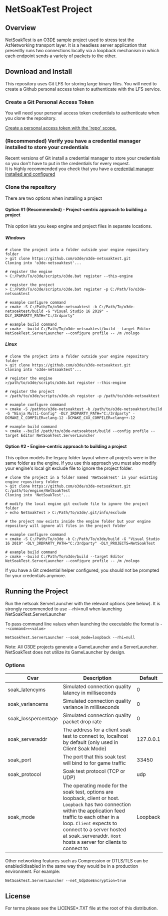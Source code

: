 # NetSoakTest Project 

## Overview
NetSoakTest is an O3DE sample project used to stress test the AzNetworking transport layer. It is a headless server application that presently runs two connections locally via a loopback mechanism in which each endpoint sends a variety of packets to the other.

## Download and Install

This repository uses Git LFS for storing large binary files.  You will need to create a Github personal access token to authenticate with the LFS service.


### Create a Git Personal Access Token

You will need your personal access token credentials to authenticate when you clone the repository.

[Create a personal access token with the 'repo' scope.](https://docs.github.com/en/github/authenticating-to-github/creating-a-personal-access-token)


### (Recommended) Verify you have a credential manager installed to store your credentials 

Recent versions of Git install a credential manager to store your credentials so you don't have to put in the credentials for every request.  
It is highly recommended you check that you have a [credential manager installed and configured](https://github.com/microsoft/Git-Credential-Manager-Core)



### Clone the repository 

There are two options when installing a project

#### Option #1 (Recommended) - Project-centric approach to building a project 

This option lets you keep engine and project files in separate locations.

##### Windows
```shell
# clone the project into a folder outside your engine repository folder
> git clone https://github.com/o3de/o3de-netsoaktest.git
Cloning into 'o3de-netsoaktest'...

# register the engine
> C:/Path/To/o3de/scripts/o3de.bat register --this-engine 

# register the project 
> C:/Path/To/o3de/scripts/o3de.bat register -p C:/Path/To/o3de-netsoaktest

# example configure command
> cmake -S C:/Path/To/o3de-netsoaktest -b C:/Path/To/o3de-netsoaktest/build -G "Visual Studio 16 2019" -DLY_3RDPARTY_PATH="C:/3rdparty"

# example build command
> cmake --build C:/Path/To/o3de-netsoaktest/build --target Editor NetSoakTest.ServerLauncher --configure profile -- /m /nologo 
```

##### Linux
```shell
# clone the project into a folder outside your engine repository folder
> git clone https://github.com/o3de/o3de-netsoaktest.git
Cloning into 'o3de-netsoaktest'...

# register the engine
>/path/to/o3de/scripts/o3de.bat register --this-engine 

# register the project 
> /path/to/o3de/scripts/o3de.sh register -p /path/to/o3de-netsoaktest

# example configure command
> cmake -S /pathto/o3de-netsoaktest -b /path/to/o3de-netsoaktest/build -G "Ninja Multi-Config" -DLY_3RDPARTY_PATH="C:/3rdparty" -DCMAKE_C_COMPILER=clang-12 -DCMAKE_CXX_COMPILER=clang++-12 

# example build command
> cmake --build /path/to/o3de-netsoaktest/build --config profile --target Editor NetSoakTest.ServerLauncher
```


#### Option #2 - Engine-centric approach to building a project 

This option models the legacy folder layout where all projects were in the same folder as the engine.
If you use this approach you must also modify your engine's local git exclude file to ignore the project folder.

```shell
# clone the project in a folder named 'NetSoakTest' in your existing engine repository folder
> git clone https://github.com/o3de/o3de-netsoaktest.git C:/path/to/engine/NetSoakTest
Cloning into 'NetSoakTest'...

# modify the local engine git exclude file to ignore the project folder
> echo NetSoakTest > C:/Path/To/o3de/.git/info/exclude

# the project now exists inside the engine folder but your engine repository will ignore all files in the project folder

# example configure command
> cmake -S C:/Path/To/o3de -b C:/Path/To/o3de/build -G "Visual Studio 16 2019" -DLY_3RDPARTY_PATH="C:/3rdparty" -DLY_PROJECTS=NetSoakTest 

# example build command
> cmake --build C:/Path/To/o3de/build --target Editor NetSoakTest.ServerLauncher --configure profile -- /m /nologo 

```

If you have a Git credential helper configured, you should not be prompted for your credentials anymore.

## Running the Project

Run the netsoak ServerLauncher with the relevant options (see below). It is strongly recommended to use --rhi=null when launching NetSoakTest.ServerLauncher

To pass command line values when launching the executable the format is ```--<command>=<value>```

``` 
NetSoakTest.ServerLauncher --soak_mode=loopback --rhi=null 
```

Note: All O3DE projects generate a GameLauncher and a ServerLauncher. NetSoakTest does not utilize its GameLauncher by design.

### Options


| Cvar | Description | Default |
|-------|------------|---------|
| soak_latencyms | Simulated connection quality latency in milliseconds | 0 | 
| soak_variancems | Simulated connection quality variance in milliseconds | 0 | 
| soak_losspercentage | Simulated connection quality packet drop rate | 0 |
| soak_serveraddr | The address for a client soak test to connect to, localhost by default (only used in Client Soak Mode) | 127.0.0.1 |
| soak_port | The port that this soak test will bind to for game traffic | 33450 |
| soak_protocol | Soak test protocol (TCP or UDP) | udp | 
| soak_mode | The operating mode for the soak test, options are loopback, client or host. `Loopback` has two connection within the application feed traffic to each other in a loop. `Client` expects to connect to a server hosted at soak_serveraddr. `Host` hosts a server for clients to connect to | Loopback | 

Other networking features such as Compression or DTLS/TLS can be enabled/disabled in the same way they would be in a production environment. For example:

```
NetSoakTest.ServerLauncher --net_UdpUseEncryption=true
```

## License

For terms please see the LICENSE*.TXT file at the root of this distribution.

